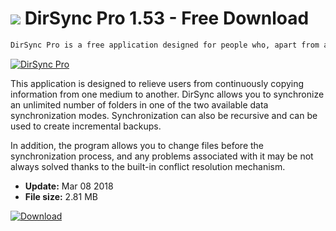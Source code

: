 # ![](https://cdn.softexe.net/static/icon/6/dirsync-pro-10576.png) DirSync Pro 1.53 - Free Download

```sh
DirSync Pro is a free application designed for people who, apart from a desktop computer or a laptop, use various devices for storing data.
```
[![DirSync Pro](https://gallery.dpcdn.pl/imgc/Tools/2759/g_-_420x350_1.5_-_x20110427155120_00.jpg)](https://softexe.net/win/disks-files/compare-sync/dirsync-pro:pRegf.html)

This application is designed to relieve users from continuously copying information from one medium to another. DirSync allows you to synchronize an unlimited number of folders in one of the two available data synchronization modes. Synchronization can also be recursive and can be used to create incremental backups.
 
 In addition, the program allows you to change files before the synchronization process, and any problems associated with it may be not always solved thanks to the built-in conflict resolution mechanism.


- **Update:** Mar 08 2018
- **File size:** 2.81 MB

[![Download](https://cdn.softexe.net/static/img/download.png)](https://softexe.net/win/disks-files/compare-sync/dirsync-pro:pRegf.html)


